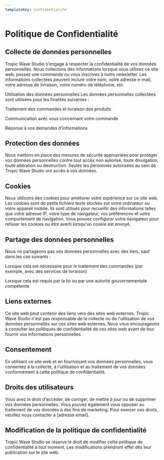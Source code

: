 ```yaml
---
templateKey: confidentialite
---
```



# Politique de Confidentialité

## Collecte de données personnelles 

Tropic Wave Studio s'engage à respecter la confidentialité de vos données personnelles. Nous collectons des informations lorsque vous utilisez ce site web, passez une commande ou vous inscrivez à notre newsletter. Les informations collectées peuvent inclure votre nom, votre adresse e-mail, votre adresse de livraison, votre numéro de téléphone, etc.

Utilisation des données personnelles Les données personnelles collectées sont utilisées pour les finalités suivantes :

Traitement des commandes et livraison des produits

Communication avec vous concernant votre commande

Réponse à vos demandes d'informations

## Protection des données

 Nous mettons en place des mesures de sécurité appropriées pour protéger vos données personnelles contre tout accès non autorisé, toute divulgation, toute altération ou destruction. Seules les personnes autorisées au sein de Tropic Wave Studio ont accès à vos données.

## Cookies 

Nous utilisons des cookies pour améliorer votre expérience sur ce site web. Les cookies sont de petits fichiers texte stockés sur votre ordinateur ou votre appareil mobile. Ils sont utilisés pour recueillir des informations telles que votre adresse IP, votre type de navigateur, vos préférences et votre comportement de navigation. Vous pouvez configurer votre navigateur pour refuser les cookies ou être averti lorsqu'un cookie est envoyé.

## Partage des données personnelles 

Nous ne partageons pas vos données personnelles avec des tiers, sauf dans les cas suivants :

Lorsque cela est nécessaire pour le traitement des commandes (par exemple, avec des services de livraison)

Lorsque cela est requis par la loi ou par une autorité gouvernementale compétente

## Liens externes 

Ce site web peut contenir des liens vers des sites web externes. Tropic Wave Studio n'est pas responsable de la collecte ou de l'utilisation de vos données personnelles sur ces sites web externes. Nous vous encourageons à consulter les politiques de confidentialité de ces sites web avant de leur fournir vos informations personnelles.

## Consentement 

En utilisant ce site web et en fournissant vos données personnelles, vous consentez à la collecte, à l'utilisation et au traitement de vos données conformément à cette politique de confidentialité.

## Droits des utilisateurs

 Vous avez le droit d'accéder, de corriger, de mettre à jour ou de supprimer vos données personnelles. Vous pouvez également vous opposer au traitement de vos données à des fins de marketing. Pour exercer ces droits, veuillez nous contacter à \[adresse email].

## Modification de la politique de confidentialité

 Tropic Wave Studio se réserve le droit de modifier cette politique de confidentialité à tout moment. Les modifications prendront effet dès leur publication sur le site web.